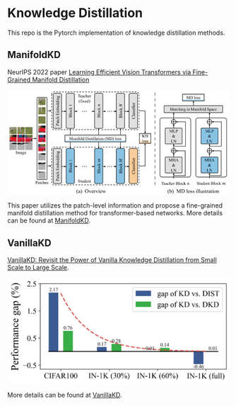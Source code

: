 # Knowledge Distillation
This repo is the Pytorch implementation of knowledge distillation methods. 

## ManifoldKD
NeurIPS 2022 paper [Learning Efficient Vision Transformers via Fine-Grained Manifold Distillation](https://arxiv.org/pdf/2107.01378.pdf)

<p align="center">
<img src="ManifoldKD/figs/overview.png" width="800">
</p>

This paper utilizes the patch-level information and propose a fine-grained manifold distillation method for transformer-based networks. More details can be found at [ManifoldKD](https://github.com/huawei-noah/Efficient-Computing/tree/master/Distillation/ManifoldKD).

## VanillaKD
[VanillaKD: Revisit the Power of Vanilla Knowledge Distillation from Small Scale to Large Scale](https://arxiv.org/abs/2305.15781).

<p align="center">
<img src="VanillaKD/fig/data_scale_bar.png" width="600">
</p>

More details can be found at [VanillaKD](https://github.com/huawei-noah/Efficient-Computing/tree/master/Distillation/VanillaKD).


